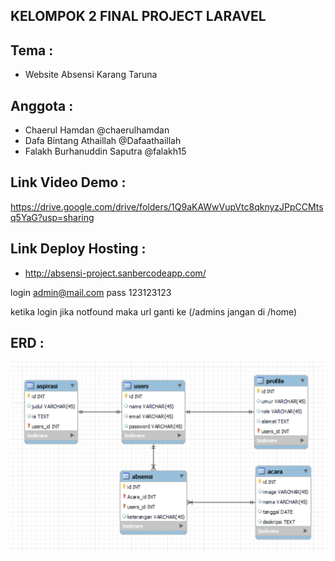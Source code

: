 ## KELOMPOK 2 FINAL PROJECT LARAVEL

## Tema :
 - Website Absensi Karang Taruna

## Anggota :
 - Chaerul Hamdan @chaerulhamdan
 - Dafa Bintang Athaillah @Dafaathaillah
 - Falakh Burhanuddin Saputra @falakh15

## Link Video Demo :
 https://drive.google.com/drive/folders/1Q9aKAWwVupVtc8qknyzJPpCCMtsq5YaG?usp=sharing 

## Link Deploy Hosting :
 - http://absensi-project.sanbercodeapp.com/

 login admin@mail.com
 pass 123123123
 
 ketika login jika notfound maka url ganti ke (/admins jangan di /home)

## ERD :
<p align="center"><img src="public/images/erd.png" alt="Build Status"></p>